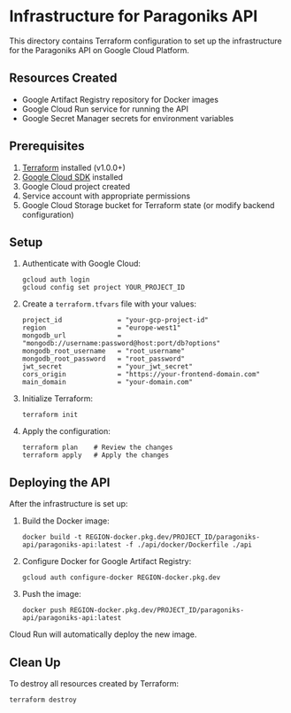 # Infrastructure for Paragoniks API

This directory contains Terraform configuration to set up the infrastructure for the Paragoniks API on Google Cloud Platform.

## Resources Created

- Google Artifact Registry repository for Docker images
- Google Cloud Run service for running the API
- Google Secret Manager secrets for environment variables

## Prerequisites

1. [Terraform](https://www.terraform.io/downloads.html) installed (v1.0.0+)
2. [Google Cloud SDK](https://cloud.google.com/sdk/docs/install) installed
3. Google Cloud project created
4. Service account with appropriate permissions
5. Google Cloud Storage bucket for Terraform state (or modify backend configuration)

## Setup

1. Authenticate with Google Cloud:
   ```
   gcloud auth login
   gcloud config set project YOUR_PROJECT_ID
   ```

2. Create a `terraform.tfvars` file with your values:
   ```hcl
   project_id              = "your-gcp-project-id"
   region                  = "europe-west1"
   mongodb_url             = "mongodb://username:password@host:port/db?options"
   mongodb_root_username   = "root_username"
   mongodb_root_password   = "root_password"
   jwt_secret              = "your_jwt_secret"
   cors_origin             = "https://your-frontend-domain.com"
   main_domain             = "your-domain.com"
   ```

3. Initialize Terraform:
   ```
   terraform init
   ```

4. Apply the configuration:
   ```
   terraform plan    # Review the changes
   terraform apply   # Apply the changes
   ```

## Deploying the API

After the infrastructure is set up:

1. Build the Docker image:
   ```
   docker build -t REGION-docker.pkg.dev/PROJECT_ID/paragoniks-api/paragoniks-api:latest -f ./api/docker/Dockerfile ./api
   ```

2. Configure Docker for Google Artifact Registry:
   ```
   gcloud auth configure-docker REGION-docker.pkg.dev
   ```

3. Push the image:
   ```
   docker push REGION-docker.pkg.dev/PROJECT_ID/paragoniks-api/paragoniks-api:latest
   ```

Cloud Run will automatically deploy the new image.

## Clean Up

To destroy all resources created by Terraform:

```
terraform destroy
``` 